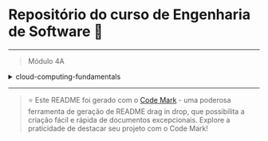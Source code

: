 
# Repositório do curso de Engenharia de Software 🚀
---

> Módulo 4A

<details>

<summary>cloud-computing-fundamentals</summary>

| Pasta  | Conteúdo                             |
| ------ | ------------------------------------ |
| dia_01 | Arquitetura de aplicações em Camadas |
| dia_02 | Padrões de e-business                |
| dia_03 | Melhores práticas                    |

</details>

--- 


> ⭐️ Este README foi gerado com o [Code Mark](https://codemark.com.br) - uma poderosa ferramenta de geração de README drag in drop, que possibilita a criação fácil e rápida de documentos excepcionais. Explore a praticidade de destacar seu projeto com o Code Mark!